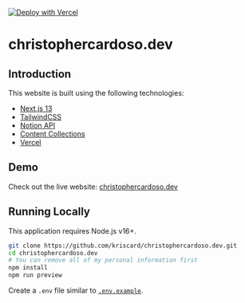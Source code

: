 [![Deploy with Vercel](https://vercel.com/button)](https://vercel.com/new/clone?repository-url=https%3A%2F%2Fgithub.com%2Fkriscard%2Fchristophercardoso.dev)

# christophercardoso.dev

## Introduction

This website is built using the following technologies:

- [Next.js 13](https://nextjs.org/)
- [TailwindCSS](https://tailwindcss.com/)
- [Notion API](https://developers.notion.com/)
- [Content Collections](https://www.content-collections.dev/)
- [Vercel](https://vercel.com/)

## Demo

Check out the live website: [christophercardoso.dev](https://www.christophercardoso.dev)

## Running Locally

This application requires Node.js v16+.

```bash
git clone https://github.com/kriscard/christophercardoso.dev.git
cd christophercardoso.dev
# You can remove all of my personal information first
npm install
npm run preview
```

Create a `.env` file similar to [`.env.example`](https://github.com/kriscard/christophercardoso.dev/blob/main/.env.example).
